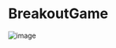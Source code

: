 # BreakoutGame
![image](https://user-images.githubusercontent.com/30903599/35507839-6d6a65f4-04ee-11e8-8b7e-90e2860f41c7.png)

